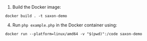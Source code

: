 1. Build the Docker image:
```shell 
docker build . -t saxon-demo
```
4. Run `php example.php` in the Docker container using:
```shell
docker run --platform=linux/amd64 -v "$(pwd)":/code saxon-demo
```
